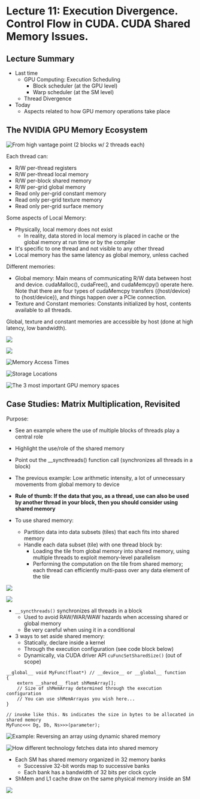 # Lecture 11: Execution Divergence. Control Flow in CUDA. CUDA Shared Memory Issues.

## Lecture Summary

* Last time
  * GPU Computing: Execution Scheduling
    * Block scheduler \(at the GPU level\)
    * Warp scheduler \(at the SM level\)
  * Thread Divergence
* Today
  * Aspects related to how GPU memory operations take place

## The NVIDIA GPU Memory Ecosystem

![From high vantage point \(2 blocks w/ 2 threads each\)](../../.gitbook/assets/screen-shot-2021-02-20-at-12.45.24-pm.png)

Each thread can:

* R/W per-thread registers 
* R/W per-thread local memory 
* R/W per-block shared memory 
* R/W per-grid global memory 
* Read only per-grid constant memory 
* Read only per-grid texture memory 
* Read only per-grid surface memory

Some aspects of Local Memory:

* Physically, local memory does not exist
  * In reality, data stored in local memory is placed in cache or the global memory at run time or by the compiler
* It's specific to one thread and not visible to any other thread
* Local memory has the same latency as global memory, unless cached

Different memories:

* Global memory: Main means of communicating R/W data between host and device. cudaMalloc\(\), cudaFree\(\), and cudaMemcpy\(\) operate here. Note that there are four types of cudaMemcpy transfers \({host/device} to {host/device}\), and things happen over a PCIe connection.
* Texture and Constant memories: Constants initialized by host, contents available to all threads. 

Global, texture and constant memories are accessible by host \(done at high latency, low bandwidth\).

![](../../.gitbook/assets/screen-shot-2021-02-26-at-11.20.44-pm.png)

![](../../.gitbook/assets/screen-shot-2021-02-26-at-11.20.58-pm.png)

![Memory Access Times](../../.gitbook/assets/screen-shot-2021-02-20-at-12.52.54-pm.png)

![Storage Locations](../../.gitbook/assets/screen-shot-2021-02-20-at-12.53.19-pm.png)

![The 3 most important GPU memory spaces](../../.gitbook/assets/screen-shot-2021-02-20-at-12.54.01-pm.png)

## Case Studies: Matrix Multiplication, Revisited

Purpose:

* See an example where the use of multiple blocks of threads play a central role
* Highlight the use/role of the shared memory
* Point out the \_\_syncthreads\(\) function call \(synchronizes all threads in a block\)



* The previous example: Low arithmetic intensity, a lot of unnecessary movements from global memory to device
* **Rule of thumb: If the data that you, as a thread, use can also be used by another thread in your block, then you should consider using shared memory**
* To use shared memory:
  * Partition data into data subsets \(tiles\) that each fits into shared memory
  * Handle each data subset \(tile\) with one thread block by:
    * Loading the tile from global memory into shared memory, using multiple threads to exploit memory-level parallelism
    * Performing the computation on the tile from shared memory; each thread can efficiently multi-pass over any data element of the tile

![](../../.gitbook/assets/screen-shot-2021-02-20-at-1.05.39-pm.png)

![](../../.gitbook/assets/screen-shot-2021-02-20-at-1.05.57-pm.png)

* `__syncthreads()` synchronizes all threads in a block
  * Used to avoid RAW/WAR/WAW hazards when accessing shared or global memory
  * Be very careful when using it in a conditional
* 3 ways to set aside shared memory:
  * Statically, declare inside a kernel
  * Through the execution configuration \(see code block below\)
  * Dynamically, via CUDA driver API `cuFuncSetSharedSize()` \(out of scope\)

```text
__global__ void MyFunc(float*) // __device__ or __global__ function 
{
    extern __shared__ float shMemArray[];
    // Size of shMemArray determined through the execution configuration
    // You can use shMemArrayas you wish here...
}

// invoke like this. Ns indicates the size in bytes to be allocated in shared memory
MyFunc<<< Dg, Db, Ns>>>(parameter);
```

![Example: Reversing an array using dynamic shared memory](../../.gitbook/assets/screen-shot-2021-02-26-at-11.31.07-pm.png)

![How different technology fetches data into shared memory](../../.gitbook/assets/screen-shot-2021-02-26-at-11.33.21-pm.png)

* Each SM has shared memory organized in 32 memory banks
  * Successive 32-bit words map to successive banks
  * Each bank has a bandwidth of 32 bits per clock cycle
* ShMem and L1 cache draw on the same physical memory inside an SM

![](../../.gitbook/assets/screen-shot-2021-02-26-at-11.48.42-pm.png)

